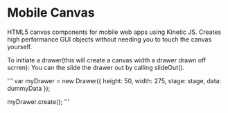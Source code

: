 Mobile Canvas
============

HTML5 canvas components for mobile web apps using Kinetic JS.
Creates high performance GUI objects without needing you to touch the canvas yourself.

To initiate a drawer(this will create a canvas width a drawer drawn off scrren):
You can the slide the drawer out by calling slideOut().

'''
var myDrawer = new Drawer({
	height: 50,
    width: 275,
    stage: stage,
    data: dummyData
});

myDrawer.create();
'''